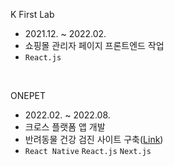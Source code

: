 K First Lab

- 2021.12. ~ 2022.02.
- 쇼핑몰 관리자 페이지 프론트엔드 작업
- `React.js`

&nbsp;

ONEPET

- 2022.02. ~ 2022.08.
- 크로스 플랫폼 앱 개발
- 반려동물 건강 검진 사이트 구축([Link](https://onepet.io/))
- `React Native` `React.js` `Next.js`
